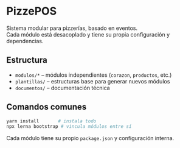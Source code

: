 # PizzePOS

Sistema modular para pizzerías, basado en eventos.  
Cada módulo está desacoplado y tiene su propia configuración y dependencias.

## Estructura

- `modulos/*` – módulos independientes (`corazon`, `productos`, etc.)
- `plantillas/` – estructuras base para generar nuevos módulos
- `documentos/` – documentación técnica

## Comandos comunes

```bash
yarn install       # instala todo
npx lerna bootstrap # vincula módulos entre sí
```

Cada módulo tiene su propio `package.json` y configuración interna.
